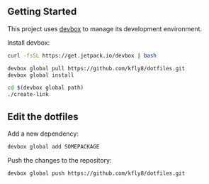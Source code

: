 ## Getting Started

This project uses [devbox](https://github.com/jetify-com/devbox) to manage its development environment.

Install devbox:
```sh
curl -fsSL https://get.jetpack.io/devbox | bash
```

```sh 
devbox global pull https://github.com/kfly8/dotfiles.git
devbox global install

cd $(devbox global path)
./create-link
```


## Edit the dotfiles

Add a new dependency:
```sh
devbox global add SOMEPACKAGE
```

Push the changes to the repository:
```sh
devbox global push https://github.com/kfly8/dotfiles.git
```

